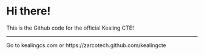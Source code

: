<h1>Hi there!</h1>

This is the Github code for the official Kealing CTE!
<hr>
Go to kealingcs.com or https://zarcotech.github.com/kealingcte

